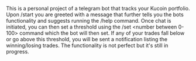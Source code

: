 This is a personal project of a telegram bot that tracks your Kucoin portfolio. Upon /start you are greeted with a message that further tells you the bots functionality and suggests running the /help command. Once chat is initiated, you can then set a threshold using the /set <number between 0-100> command which the bot will then set. If any of your trades fall below or go above this threshold, you will be sent a notification listing the winning/losing trades. The functionality is not perfect but it's still in progress.
